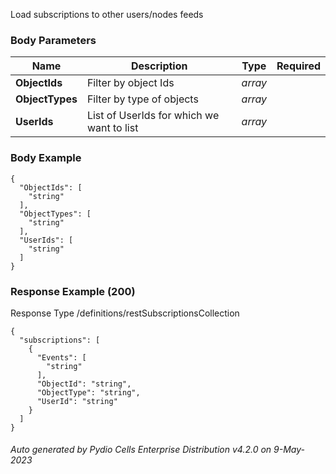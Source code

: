 






 
Load subscriptions to other users/nodes feeds  


### Body Parameters

Name | Description | Type | Required
---|---|---|---
**ObjectIds** | Filter by object Ids | _array_ |   
**ObjectTypes** | Filter by type of objects | _array_ |   
**UserIds** | List of UserIds for which we want to list | _array_ |   


### Body Example
```
{
  "ObjectIds": [
    "string"
  ],
  "ObjectTypes": [
    "string"
  ],
  "UserIds": [
    "string"
  ]
}
```






### Response Example (200)
Response Type /definitions/restSubscriptionsCollection

```
{
  "subscriptions": [
    {
      "Events": [
        "string"
      ],
      "ObjectId": "string",
      "ObjectType": "string",
      "UserId": "string"
    }
  ]
}
```




###### Auto generated by Pydio Cells Enterprise Distribution v4.2.0 on 9-May-2023
